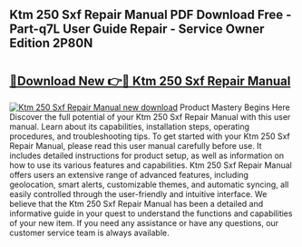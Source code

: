 ## Ktm 250 Sxf Repair Manual PDF Download Free - Part-q7L User Guide Repair - Service Owner Edition 2P80N

# <h2><a href="http://bc1512.oget.top/?id=Ktm+250+Sxf+Repair+Manual">🔗Download New 👉🔴 Ktm 250 Sxf Repair Manual</a></h2>

[![Ktm 250 Sxf Repair Manual new download](https://i.imgur.com/5g1atiW.png)](http://bc1512.oget.top/?id=Ktm+250+Sxf+Repair+Manual)
Product Mastery Begins Here Discover the full potential of your Ktm 250 Sxf Repair Manual with this user manual. Learn about its capabilities, installation steps, operating procedures, and troubleshooting tips. To get started with your Ktm 250 Sxf Repair Manual, please read this user manual carefully before use. It includes detailed instructions for product setup, as well as information on how to use its various features and capabilities. Ktm 250 Sxf Repair Manual offers users an extensive range of advanced features, including geolocation, smart alerts, customizable themes, and automatic syncing, all easily controlled through the user-friendly and intuitive interface. We believe that the Ktm 250 Sxf Repair Manual has been a detailed and informative guide in your quest to understand the functions and capabilities of your new item. If you need any assistance or have any questions, our customer service team is always available.

